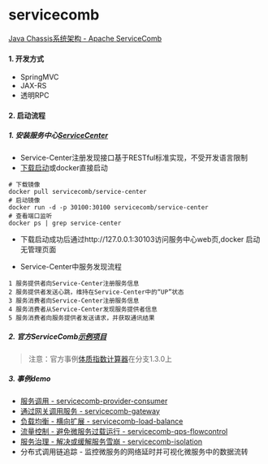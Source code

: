 # servicecomb


[Java Chassis系统架构 - Apache ServiceComb](http://servicecomb.apache.org/cn/docs/users/)

#### 1. 开发方式
* SpringMVC
* JAX-RS
* 透明RPC

#### 2. 启动流程
##### 1. 安装服务中心[ServiceCenter](http://servicecomb.apache.org/cn/docs/products/service-center/install/)
- Service-Center注册发现接口基于RESTful标准实现，不受开发语言限制
- [下载启动](http://servicecomb.apache.org/cn/release/service-center-downloads/)或docker直接启动
```
# 下载镜像
docker pull servicecomb/service-center
# 启动镜像
docker run -d -p 30100:30100 servicecomb/service-center
# 查看端口监听
docker ps | grep service-center
```
- 下载启动成功后通过http://127.0.0.1:30103访问服务中心web页,docker 启动无管理页面

- Service-Center中服务发现流程
```
1 服务提供者向Service-Center注册服务信息
2 服务提供者发送心跳，维持在Service-Center中的“UP”状态
3 服务消费者向Service-Center注册服务信息
4 服务消费者从Service-Center发现服务提供者信息
5 服务消费者向服务提供者发送请求，并获取通讯结果
```

##### 2. 官方ServiceComb[示例项目](https://github.com/apache/servicecomb-samples)
> 注意：官方事例[体质指数计算器](https://github.com/apache/servicecomb-samples/tree/1.3.0/java-chassis-samples/bmi)在分支1.3.0上

##### 3. 事例demo
* [服务调用 - servicecomb-provider-consumer](./servicecomb-provider-consumer/README.md)
* [通过网关调用服务 - servicecomb-gateway](./servicecomb-gateway/README.md)
* [负载均衡 - 横向扩展 - servicecomb-load-balance](./servicecomb-load-balance/README.md)
* [流量控制 - 避免微服务过载运行 - servicecomb-qps-flowcontrol](./servicecomb-qps-flowcontrol/README.md)
* [服务治理 - 解决或缓解服务雪崩 - servicecomb-isolation](./servicecomb-isolation/README.md)
* 分布式调用链追踪 - 监控微服务的网络延时并可视化微服务中的数据流转
